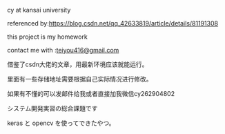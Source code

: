 cy at kansai university

referenced by:https://blog.csdn.net/qq_42633819/article/details/81191308

this project is my homework 

contact me with :teiyou416@gmail.com

借鉴了csdn大佬的文章，用最新环境应该就能运行。

里面有一些存储地址需要根据自己实际情况进行修改。

如果有不懂的可以发邮件给我或者直接加我微信cy262904802


システム開発実習の総合課題です

keras と opencv を使ってできたやつ。

